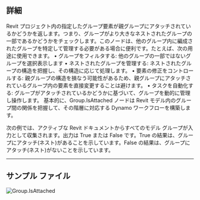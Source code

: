 ## 詳細
Revit プロジェクト内の指定したグループ要素が親グループにアタッチされているかどうかを返します。つまり、グループがより大きなネストされたグループの一部であるかどうかをチェックします。このノードは、他のグループ内に編成されたグループを特定して管理する必要がある場合に便利です。たとえば、次の用途に使用できます。
• グループをフィルタする: 他のグループの一部ではないグループを選択表示します
• ネストされたグループを管理する: ネストされたグループの構造を把握し、その構造に応じて処理します。
• 要素の修正をコントロールする: 親グループの構造を損なう可能性があるため、親グループにアタッチされているグループ内の要素を直接変更することは避けます。
• タスクを自動化する: グループがアタッチされているかどうかに基づいて、グループを動的に管理し操作します。
基本的に、Group.IsAttached ノードは Revit モデル内のグループ間の関係を把握して、その階層に対応する Dynamo ワークフローを構築します。

次の例では、アクティブな Revit ドキュメントからすべてのモデル グループが入力として収集されます。出力は True または False です。True の結果は、グループにアタッチ(ネスト)があることを示しています。False の結果は、グループにアタッチ(ネスト)がないことを示しています。

___
## サンプル ファイル

![Group.IsAttached](./Revit.Elements.Group.IsAttached_img.jpg)
